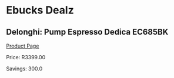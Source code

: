 
# Ebucks Dealz
## Delonghi: Pump Espresso Dedica EC685BK
[Product Page](https://www.ebucks.com/web/shop/productSelected.do?prodId=1158922687&catId=704984897)

Price: R3399.00

Savings: 300.0


	